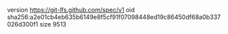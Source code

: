 version https://git-lfs.github.com/spec/v1
oid sha256:a2e01cb4eb635b6149e8f5cf91f07098448ed19c86450df68a0b337026d300f1
size 9513
